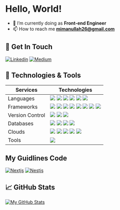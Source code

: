 # Hello, World!

-   🌱 I’m currently doing as **Front-end Engineer**
-   📫 How to reach me **mimanullah26@gmail.com**

## 📝 Get In Touch

[![Linkedin](https://img.shields.io/badge/linkedin-%230077B5.svg?&style=for-the-badge&logo=linkedin&logoColor=white)][linkedin]
[![Medium](https://img.shields.io/badge/medium-%230077B5.svg?&style=for-the-badge&logo=medium&logoColor=white&color=black)][medium]

## 🔧 Technologies & Tools

| Services                       | Technologies      
| ------------------------------ | ------------------------
| Languages                      | ![](https://img.shields.io/badge/JavaScript-%23F7DF1E?style=for-the-badge&logo=javascript&logoColor=black) ![](https://img.shields.io/badge/TypeScript-%23007ACC?style=for-the-badge&logo=typescript&logoColor=white) ![](https://img.shields.io/badge/PHP-%23777BB4?style=for-the-badge&logo=php&logoColor=white) ![](https://img.shields.io/badge/Java-%23ED8B00?style=for-the-badge&logo=java&logoColor=white) ![](https://img.shields.io/badge/Python-%233776AB?style=for-the-badge&logo=python&logoColor=white) ![](https://img.shields.io/badge/Dart-%230175C2?style=for-the-badge&logo=dart&logoColor=white)
| Frameworks                     | ![](https://img.shields.io/badge/Vue.js-green?style=for-the-badge&logo=vue.js&logoColor=white) ![](https://img.shields.io/badge/Vue.js-3.x-green?style=for-the-badge&logo=vue.js&logoColor=white) ![](https://img.shields.io/badge/Nuxt.js-lightgreen?style=for-the-badge&logo=nuxt.js&logoColor=white) ![](https://img.shields.io/badge/React.js-blue?style=for-the-badge&logo=react&logoColor=white) ![](https://img.shields.io/badge/Next.js-blue?style=for-the-badge&logo=next.js&logoColor=white) ![](https://img.shields.io/badge/Nest.js-red?style=for-the-badge&logo=nestjs&logoColor=white) ![](https://img.shields.io/badge/Express-lightgrey?style=for-the-badge&logo=express&logoColor=white) ![](https://img.shields.io/badge/Laravel-red?style=for-the-badge&logo=laravel&logoColor=white)
| Version Control                | ![](https://img.shields.io/badge/Git-F05032?style=for-the-badge&logo=git&logoColor=white) ![](https://img.shields.io/badge/GitLab-FCA121?style=for-the-badge&logo=gitlab&logoColor=white) ![](https://img.shields.io/badge/GitHub-181717?style=for-the-badge&logo=github&logoColor=white) 
| Databases                      | ![](https://img.shields.io/badge/MySQL-4479A1?style=for-the-badge&logo=mysql&logoColor=white) ![](https://img.shields.io/badge/PostgreSQL-336791?style=for-the-badge&logo=postgresql&logoColor=white) ![](https://img.shields.io/badge/SQLite-003B57?style=for-the-badge&logo=sqlite&logoColor=white) ![](https://img.shields.io/badge/MongoDB-47A248?style=for-the-badge&logo=mongodb&logoColor=white)
| Clouds                         | ![](https://img.shields.io/badge/google%20cloud-%234285F4?style=for-the-badge&logo=google-cloud&logoColor=white) ![](https://img.shields.io/badge/heroku-%23430098?style=for-the-badge&logo=heroku&logoColor=white) ![](https://img.shields.io/badge/vercel-%23000000?style=for-the-badge&logo=vercel&logoColor=white) ![](https://img.shields.io/badge/railway-%23000000?style=for-the-badge&logo=railway&logoColor=white) ![](https://img.shields.io/badge/AWS-%23232F3E?style=for-the-badge&logo=amazon-aws&logoColor=white)
| Tools                          | ![](https://img.shields.io/badge/docker%20-%230db7ed.svg?&style=for-the-badge&logo=docker&logoColor=white)

## My Guidlines Code
[![Nextjs](https://img.shields.io/badge/Next.js-blue?style=for-the-badge&logo=next.js&logoColor=white)][nextjs-example]
[![Nestjs](https://img.shields.io/badge/Nest.js-red?style=for-the-badge&logo=nestjs&logoColor=white)][nestjs-example]

## &#x1f4c8; GitHub Stats

[![My GitHub Stats](https://github-readme-stats.vercel.app/api/?username=manullah&count_private=true&theme=tokyonight&showicons=true)]()

[linkedin]: https://www.linkedin.com/in/muhammad-imanullah-b3088517b/
[medium]: https://medium.com/@mimanullah
[nextjs-example]: https://github.com/My-Kakeibo/kakeibopocket-backoffice
[nestjs-example]: https://github.com/My-Kakeibo/kakeibopocket-api
